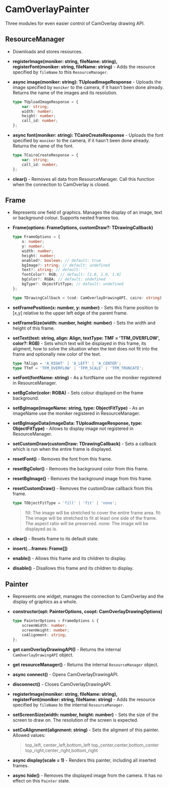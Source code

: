 # CamOverlayPainter

Three modules for even easier control of CamOverlay drawing API.

## ResourceManager

-   Downloads and stores resources.

-   **registerImage(moniker: string, fileName: string), registerFont(moniker: string, fileName: string)** - Adds the resource specified by `fileName` to this `ResourceManager`.

-   **async image(moniker: string): TUploadImageResponse** - Uploads the image specified by `moniker` to the camera, if it hasn't been done already. Returns the name of the images and its resolution.

    ```typescript
    type TUploadImageResponse = {
        var: string;
        width: number;
        height: number;
        call_id: number;
    };
    ```

-   **async font(moniker: string): TCairoCreateResponse** - Uploads the font specified by `moniker` to the camera, if it hasn't been done already. Returns the name of the font.

    ```typescript
    type TCairoCreateResponse = {
        var: string;
        call_id: number;
    };
    ```

-   **clear()** - Removes all data from ResourceManager. Call this function when the connection to CamOverlay is closed.

## Frame

-   Represents one field of graphics. Manages the display of an image, text or background colour. Supports nested frames too.

-   **Frame(options: FrameOptions, customDraw?: TDrawingCallback)**

    ```typescript
    type FrameOptions = {
        x: number;
        y: number;
        width: number;
        height: number;
        enabled?: boolean; // default: true
        bgImage?: string; // default: undefined
        text?: string; // default: ''
        fontColor?: RGB; // default: [1.0, 1.0, 1.0]
        bgColor?: RGBA; // default: undefined
        bgType?: ObjectFitType; // dafault: undefined
    };
    ```

    ```typescript
    type TDrawingCallback = (cod: CamOverlayDrawingAPI, cairo: string) => Promise<void>;
    ```

-   **setFramePosition(x: number, y: number)** - Sets this frame position to [x,y] relative to the upper left edge of the parent frame.

-   **setFrameSize(width: number, height: number)** - Sets the width and height of this frame.

-   **setText(text: string, align: Align, textType: TMF = 'TFM_OVERFLOW', color?: RGB)** - Sets which text will be displayed in this frame, its aligment, how to solve the situation when the text does not fit into the frame and optionally new color of the text.

    ```typescript
    type TAlign = 'A_RIGHT' | 'A_LEFT' | 'A_CENTER';
    type TTmf = 'TFM_OVERFLOW' | 'TFM_SCALE' | 'TFM_TRUNCATE';
    ```

-   **setFont(fontName: string)** - As a fontName use the moniker registered in ResourceManager.

-   **setBgColor(color: RGBA)** - Sets colour displayed on the frame background.

-   **setBgImage(imageName: string, type: ObjectFitType)** - As an imageName use the moniker registered in ResourceManager.

-   **setBgImageData(imageData: TUploadImageResponse, type: ObjectFitType)** - Allows to display image not registered in ResourceManager.

-   **setCustomDraw(customDraw: TDrawingCallback)** - Sets a callback which is run when the entire frame is displayed.

-   **resetFont()** - Removes the font from this frame.

-   **resetBgColor()** - Removes the background color from this frame.

-   **resetBgImage()** - Removes the background image from this frame.

-   **resetCustomDraw()** - Removes the customDraw callback from this frame.

    ```typescript
    type TObjectFitType = 'fill' | 'fit' | 'none';
    ```

    > fill: The image will be stretched to cover the entire frame area.
    > fit: The image will be stretched to fit at least one side of the frame. The aspect ratio will be preserved.
    > none: The image will be displayed as is.

-   **clear()** - Resets frame to its default state.

-   **insert(...frames: Frame[])**

-   **enable()** - Allows this frame and its children to display.

-   **disable()** - Disallows this frame and its children to display.

## Painter

-   Represents one widget, manages the connection to CamOverlay and the display of graphics as a whole.

-   **constructor(opt: PainterOptions, coopt: CamOverlayDrawingOptions)**

    ```typescript
    type PainterOptions = FrameOptions & {
        screenWidth: number;
        screenHeight: number;
        coAlignment: string;
    };
    ```

-   **get camOverlayDrawingAPI()** - Returns the internal `CamOverlayDrawingAPI` object.

-   **get resourceManager()** - Returns the internal `ResourceManager` object.

-   **async connect()** - Opens CamOverlayDrawingAPI.

-   **disconnect()** - Closes CamOverlayDrawingAPI.

-   **registerImage(moniker: string, fileName: string), registerFont(moniker: string, fileName: string)** - Adds the resource specified by `fileName` to the internal `ResourceManager`.

-   **setScreenSize(width: number, height: number)** - Sets the size of the screen to draw on. The resolution of the screen is expected.

-   **setCoAlignment(alignment: string)** - Sets the aligment of this painter. Allowed values:

    > top_left, center_left,bottom_left
    > top_center,center,bottom_center
    > top_right,center_right,bottom_right

-   **async display(scale = 1)** - Renders this painter, including all inserted frames.

-   **async hide()** - Removes the displayed image from the camera. It has no effect on this `Painter` state.
